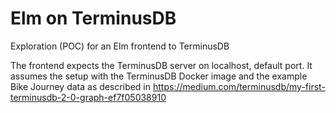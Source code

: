 # Elm on TerminusDB
Exploration (POC) for an Elm frontend to TerminusDB

The frontend expects the TerminusDB server on localhost, default port.
It assumes the setup with the TerminusDB Docker image and the example Bike Journey data as described in https://medium.com/terminusdb/my-first-terminusdb-2-0-graph-ef7f05038910
